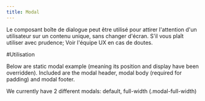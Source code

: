 ```yaml
---
title: Modal 
---
```


Le composant boîte de dialogue peut être utilisé pour attirer l'attention d'un utilisateur sur un contenu unique, sans changer d'écran. S'il vous plaît utiliser avec prudence; Voir l'équipe UX en cas de doutes.

#Utilisation

Below are static modal example (meaning its position and display have been overridden). Included are the modal header, modal body (required for padding) and modal footer.

We currently have 2 different modals: default, full-width (.modal-full-width)
